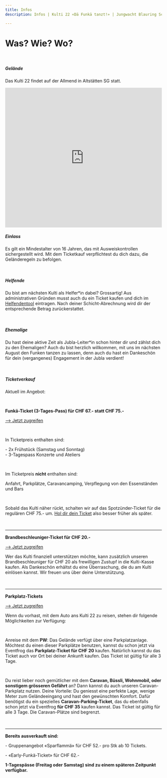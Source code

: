 ```yaml
---
title: Infos
description: Infos | Kulti 22 «Dä Funkä tanzt!» | Jungwacht Blauring Schweiz

---
```

# Was? Wie? Wo?

<br />

##### **Gelände**

Das Kulti 22 findet auf der Allmend in Altstätten SG statt.

<iframe src="https://www.google.com/maps/embed?pb=!1m18!1m12!1m3!1d4390.093620648018!2d9.549329429221917!3d47.364728723407794!2m3!1f0!2f0!3f0!3m2!1i1024!2i768!4f13.1!3m3!1m2!1s0x479b179aeb06e26f%3A0xd477487af2a0cf3a!2sAllmend%20Rheintal!5e0!3m2!1sde!2sch!4v1636120669188!5m2!1sde!2sch" width="100%" height="450" style="border:0;" allowfullscreen="" loading="lazy"></iframe>

<br />

##### **Einlass**

Es gilt ein Mindestalter von 16 Jahren, das mit Ausweiskontrollen sichergestellt wird. Mit dem Ticketkauf verpflichtest du dich dazu, die Geländeregeln zu befolgen.

<br />

##### **Helfende**

Du bist am nächsten Kulti als Helfer*in dabei? Grossartig! Aus administrativen Gründen musst auch du ein Ticket kaufen und dich im [Helfendentool](https://www.kulti22.ch/helfende "Helfendentool") eintragen. Nach deiner Schicht-Abrechnung wird dir der entsprechende Betrag zurückerstattet.

<br />

##### **Ehemalige**

Du hast deine aktive Zeit als Jubla-Leiter*in schon hinter dir und zählst dich zu den Ehemaligen? Auch du bist herzlich willkommen, mit uns im nächsten August den Funken tanzen zu lassen, denn auch du hast ein Dankeschön für dein (vergangenes) Engagement in der Jubla verdient!

<br />

##### **Ticketverkauf**

Aktuell im Angebot:

<br />

**Funkä-Ticket (3-Tages-Pass) für CHF 67.- statt CHF 75.-**

[--> Jetzt zugreifen](https://eventfrog.ch/de/p/festivals/weitere-festivals/lieder-und-kulturfest-2022-6833845387129228352.html "Jetzt zugreifen")

<br />

In Ticketpreis enthalten sind:

\- 2x Frühstück (Samstag und Sonntag)  
\- 3-Tagespass Konzerte und Ateliers

<br />

Im Ticketpreis **nicht** enthalten sind:

Anfahrt, Parkplätze, Caravancamping, Verpflegung von den Essenständen und Bars

<br />

Sobald das Kulti näher rückt, schalten wir auf das Spotzünder-Ticket für die regulären CHF 75.- um. [Hol dir dein Ticket](https://eventfrog.ch/de/p/festivals/weitere-festivals/lieder-und-kulturfest-2022-6833845387129228352.html "Hol dir dein Ticket") also besser früher als später.

<br />

***

**Brandbeschleuniger-Ticket für CHF 20.-**

[--> Jetzt zugreifen](https://eventfrog.ch/de/p/festivals/weitere-festivals/lieder-und-kulturfest-2022-6833845387129228352.html "Jetzt zuschlagen")

Wer das Kulti finanziell unterstützen möchte, kann zusätzlich unseren Brandbeschleuniger für CHF 20 als frewilligen Zustupf in die Kulti-Kasse kaufen. Als Dankeschön erhältst du eine Überraschung, die du am Kulti einlösen kannst. Wir freuen uns über deine Unterstützung.

<br />

***

**Parkplatz-Tickets**

[--> Jetzt zugreifen](https://eventfrog.ch/de/p/festivals/weitere-festivals/lieder-und-kulturfest-2022-6833845387129228352.html "Jetzt zugriefne")

Wenn du vorhast, mit dem Auto ans Kulti 22 zu reisen, stehen dir folgende Möglichkeiten zur Verfügung:

<br />

Anreise mit dem **PW**: Das Gelände verfügt über eine Parkplatzanlage. Möchtest du einen dieser Parkplätze benutzen, kannst du schon jetzt via Eventfrog das **Parkplatz-Ticket für CHF 20** kaufen. Natürlich kannst du das Ticket auch vor Ort bei deiner Ankunft kaufen. Das Ticket ist gültig für alle 3 Tage.

<br />

Du reist lieber noch gemütlicher mit dem **Caravan, Büssli, Wohnmobil, oder sonstigem grösseren Gefährt** an? Dann kannst du auch unseren Caravan-Parkplatz  nutzen. Deine Vorteile: Du geniesst eine perfekte Lage, wenige Meter zum Geländeeingang und hast den gewünschten Komfort. Dafür benötigst du ein spezielles **Caravan-Parking-Ticket**, das du ebenfalls schon jetzt via Eventfrog **für CHF 35** kaufen kannst. Das Ticket ist gültig für alle 3 Tage. Die Caravan-Plätze sind begrenzt.

<br />

***

**Bereits ausverkauft sind:**

\- Gruppenangebot «Sparflammä» für CHF 52.- pro Stk ab 10 Tickets.

\- «Early-Funkä-Ticket» für CHF 62.-

**1-Tagespässe (Freitag oder Samstag) sind zu einem späteren Zeitpunkt verfügbar.**